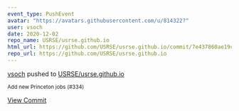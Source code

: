 ```yaml
---
event_type: PushEvent
avatar: "https://avatars.githubusercontent.com/u/814322?"
user: vsoch
date: 2020-12-02
repo_name: USRSE/usrse.github.io
html_url: https://github.com/USRSE/usrse.github.io/commit/7e437860ae19ca85dbf87a4829b2ea097a8a9ced
repo_url: https://github.com/USRSE/usrse.github.io
---
```


<a href='https://github.com/vsoch' target='_blank'>vsoch</a> pushed to <a href='https://github.com/USRSE/usrse.github.io' target='_blank'>USRSE/usrse.github.io</a>

<small>Add new Princeton jobs (#334)</small>

<a href='https://github.com/USRSE/usrse.github.io/commit/7e437860ae19ca85dbf87a4829b2ea097a8a9ced' target='_blank'>View Commit</a>